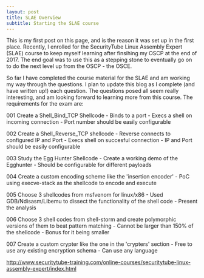 ```yaml
---
layout: post
title: SLAE Overview
subtitle: Starting the SLAE course
---
```


This is my first post on this page, and is the reason it was set up in the first place. Recently, I enrolled for the SecurityTube Linux Assembly Expert (SLAE) course to keep myself learning after finsihing my OSCP at the end of 2017. The end goal was to use this as a stepping stone to eventually go on to do the next level up from the OSCP - the OSCE.

So far I have completed the course material for the SLAE and am working my way through the questions. I plan to update this blog as I complete (and have written up!) each question. The questions posed all seem really interesting, and am looking forward to learning more from this course. The requirements for the exam are:

001 Create a Shell_Bind_TCP Shellcode
	- Binds to a port
	- Execs a shell on incoming connection
	- Port number should be easily configurable

002 Create a Shell_Reverse_TCP shellcode
	- Reverse connects to configured IP and Port
	- Execs shell on succesful connection
	- IP and Port should be easily configurable

003 Study the Egg Hunter Shellcode
	- Create a working demo of the Egghunter
	- Should be configurable for different payloads

004 Create a custom encoding scheme like the 'insertion encoder'
	- PoC using execve-stack as the shellcode to encode and execute

005 Choose 3 shellcodes from msfvenom for linux/x86
	- Used GDB/Ndisasm/Libemu to dissect the functionality of the shell code
	- Present the analysis

006 Choose 3 shell codes from shell-storm and create polymorphic versions of them to beat pattern matching
	- Cannot be larger than 150% of the shellcode
	- Bonus for it being smaller
	
007 Create a custom crypter like the one in the 'crypters' section
	- Free to use any existing encryption schema
	- Can use any language

http://www.securitytube-training.com/online-courses/securitytube-linux-assembly-expert/index.html
